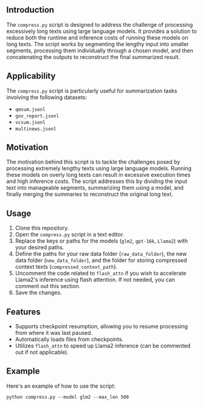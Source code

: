 ## Introduction
The `compress.py` script is designed to address the challenge of processing excessively long texts using large language models. It provides a solution to reduce both the runtime and inference costs of running these models on long texts. The script works by segmenting the lengthy input into smaller segments, processing them individually through a chosen model, and then concatenating the outputs to reconstruct the final summarized result.

## Applicability
The `compress.py` script is particularly useful for summarization tasks involving the following datasets:
- `qmsum.jsonl`
- `gov_report.jsonl`
- `vcsum.jsonl`
- `multinews.jsonl`

## Motivation
The motivation behind this script is to tackle the challenges posed by processing extremely lengthy texts using large language models. Running these models on overly long texts can result in excessive execution times and high inference costs. The script addresses this by dividing the input text into manageable segments, summarizing them using a model, and finally merging the summaries to reconstruct the original long text.

## Usage
1. Clone this repository.
2. Open the `compress.py` script in a text editor.
3. Replace the keys or paths for the models (`glm2`, `gpt-16k`, `Llama2`) with your desired paths.
4. Define the paths for your raw data folder (`raw_data_folder`), the new data folder (`new_data_folder`), and the folder for storing compressed context texts (`compressed_context_path`).
5. Uncomment the code related to `flash_attn` if you wish to accelerate Llama2's inference using flash attention. If not needed, you can comment out this section.
6. Save the changes.

## Features
- Supports checkpoint resumption, allowing you to resume processing from where it was last paused.
- Automatically loads files from checkpoints.
- Utilizes `flash_attn` to speed up Llama2 inference (can be commented out if not applicable).

## Example
Here's an example of how to use the script:
```shell
python compress.py --model glm2 --max_len 500
